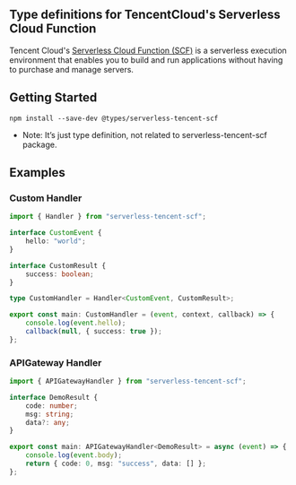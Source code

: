## Type definitions for TencentCloud's Serverless Cloud Function

Tencent Cloud's [Serverless Cloud Function (SCF)](https://intl.cloud.tencent.com/product/scf) is a serverless execution environment that enables you to build and run applications without having to purchase and manage servers.

## Getting Started

```
npm install --save-dev @types/serverless-tencent-scf
```

-   Note: It’s just type definition, not related to serverless-tencent-scf package.

## Examples

### Custom Handler

```typescript
import { Handler } from "serverless-tencent-scf";

interface CustomEvent {
    hello: "world";
}

interface CustomResult {
    success: boolean;
}

type CustomHandler = Handler<CustomEvent, CustomResult>;

export const main: CustomHandler = (event, context, callback) => {
    console.log(event.hello);
    callback(null, { success: true });
};
```

### APIGateway Handler

```typescript
import { APIGatewayHandler } from "serverless-tencent-scf";

interface DemoResult {
    code: number;
    msg: string;
    data?: any;
}

export const main: APIGatewayHandler<DemoResult> = async (event) => {
    console.log(event.body);
    return { code: 0, msg: "success", data: [] };
};
```
